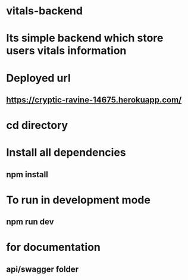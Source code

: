 # vitals-backend
# Its simple backend which store users vitals information

# Deployed url
## https://cryptic-ravine-14675.herokuapp.com/


# cd directory
# Install all dependencies
## npm install
# To run in development mode
## npm run dev

# for documentation
## api/swagger folder


